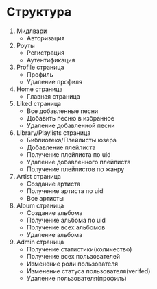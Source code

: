 <h1>Структура</h1>
<ol>
  <li>Мидлвари
    <ul>
      <li>Авторизация</li>
    </ul>
  </li>

  <li>Роуты
    <ul>
      <li>Регистрация</li>
      <li>Аутентификация</li>
    </ul>
  </li>

  <li>Profile страница
    <ul>
      <li>Профиль</li>
      <li>Удаление профиля</li>
    </ul>
  </li>

  <li>Home страница
    <ul>
      <li>Главная страница</li>
    </ul>
  </li>

  <li>Liked страница
    <ul>
      <li>Все добавленные песни</li>
      <li>Добавить песню в избранное</li>
      <li>Удаление добавленной песни</li>
    </ul>
  </li>

  <li>Library/Playlists страница
    <ul>
      <li>Библиотека/Плейлисты юзера</li>
      <li>Добавление плейлиста</li>
      <li>Получение плейлиста по uid</li>
      <li>Удаление добавленного плейлиста</li>
      <li>Получение плейлистов по жанру</li>
    </ul>
  </li>

  <li>Artist страница
    <ul>
      <li>Создание артиста</li>
      <li>Получение артиста по uid</li>
      <li>Все артисты</li>
    </ul>
  </li>

  <li>Album страница
    <ul>
      <li>Создание альбома</li>
      <li>Получение альбома по uid</li>
      <li>Получение всех альбомов</li>
      <li>Удаление альбома</li>
    </ul>
  </li>

  <li>Admin страница
    <ul>
      <li>Получение статистики(количество)</li>
      <li>Получение всех пользователей</li>
      <li>Изменение роли пользователя</li>
      <li>Изменение статуса пользователя(verifed)</li>
      <li>Удаление пользователя(профиль)</li>
    </ul>
  </li>
</ol>
